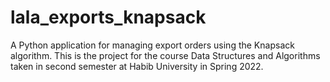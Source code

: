 # lala_exports_knapsack
A Python application for managing export orders using the Knapsack algorithm. This is the project for the course Data Structures and Algorithms taken in second semester at Habib University in Spring 2022.
